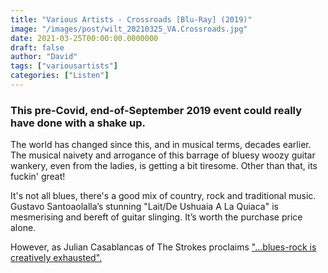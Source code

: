 ```yaml
---
title: "Various Artists - Crossroads [Blu-Ray] (2019)"
image: "/images/post/wilt_20210325_VA.Crossroads.jpg"
date: 2021-03-25T00:00:00.0000000
draft: false
author: "David"
tags: ["variousartists"]
categories: ["Listen"]
---
```

### This pre-Covid, end-of-September 2019 event could really have done with a shake up.   
  
The world has changed since this, and in musical terms, decades earlier. The musical naivety and arrogance of this barrage of bluesy woozy guitar wankery, even from the ladies, is getting a bit tiresome. Other than that, its fuckin' great!   
  
It's not all blues, there's a good mix of country, rock and traditional music. Gustavo Santoaolalla’s stunning "Lait/De Ushuaia A La Quiaca" is mesmerising and bereft of guitar slinging. It’s worth the purchase price alone.

 However, as Julian Casablancas of The Strokes proclaims ["...blues-rock is creatively exhausted".](https://www.guitarworld.com/news/the-strokes-think-blues-rock-is-creatively-exhausted-please-no-more-of-that)